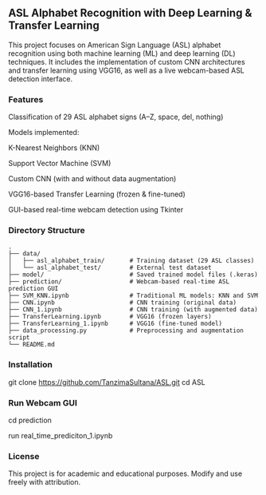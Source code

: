 
## ASL Alphabet Recognition with Deep Learning & Transfer Learning ##

This project focuses on American Sign Language (ASL) alphabet recognition using both machine learning (ML) and deep
learning (DL) techniques.  It includes the implementation of custom CNN architectures and transfer learning using VGG16, as well as a live webcam-based ASL detection interface.

### Features
Classification of 29 ASL alphabet signs (A–Z, space, del, nothing)

Models implemented:

K-Nearest Neighbors (KNN)

Support Vector Machine (SVM)

Custom CNN (with and without data augmentation)

VGG16-based Transfer Learning (frozen & fine-tuned)

GUI-based real-time webcam detection using Tkinter

### Directory Structure

```text
.
├── data/
│   ├── asl_alphabet_train/       # Training dataset (29 ASL classes)
│   └── asl_alphabet_test/        # External test dataset
├── model/                        # Saved trained model files (.keras)
├── prediction/                   # Webcam-based real-time ASL prediction GUI
├── SVM_KNN.ipynb                 # Traditional ML models: KNN and SVM
├── CNN.ipynb                     # CNN training (original data)
├── CNN_1.ipynb                   # CNN training (with augmented data)
├── TransferLearning.ipynb        # VGG16 (frozen layers)
├── TransferLearning_1.ipynb      # VGG16 (fine-tuned model)
├── data_processing.py            # Preprocessing and augmentation script
└── README.md
```

### Installation

git clone https://github.com/TanzimaSultana/ASL.git
cd ASL

### Run Webcam GUI

cd prediction

run real_time_prediciton_1.ipynb

### License
This project is for academic and educational purposes. Modify and use freely with attribution.

